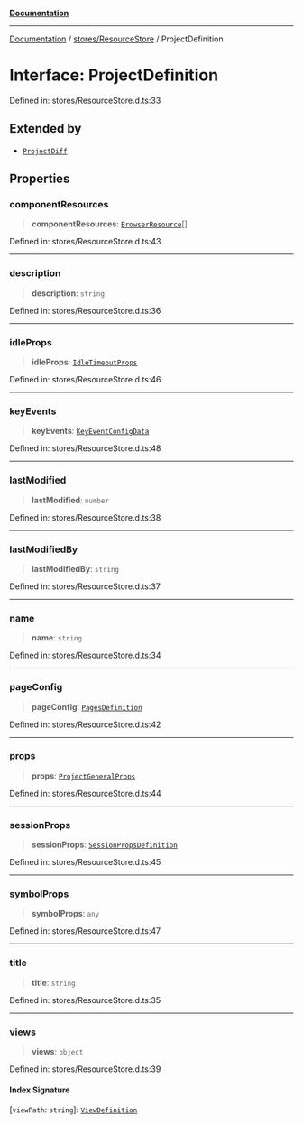 [**Documentation**](../../../index.md)

***

[Documentation](../../../index.md) / [stores/ResourceStore](../index.md) / ProjectDefinition

# Interface: ProjectDefinition

Defined in: stores/ResourceStore.d.ts:33

## Extended by

- [`ProjectDiff`](ProjectDiff.md)

## Properties

### componentResources

> **componentResources**: [`BrowserResource`](BrowserResource.md)[]

Defined in: stores/ResourceStore.d.ts:43

***

### description

> **description**: `string`

Defined in: stores/ResourceStore.d.ts:36

***

### idleProps

> **idleProps**: [`IdleTimeoutProps`](IdleTimeoutProps.md)

Defined in: stores/ResourceStore.d.ts:46

***

### keyEvents

> **keyEvents**: [`KeyEventConfigData`](../../KeyEventStore/interfaces/KeyEventConfigData.md)

Defined in: stores/ResourceStore.d.ts:48

***

### lastModified

> **lastModified**: `number`

Defined in: stores/ResourceStore.d.ts:38

***

### lastModifiedBy

> **lastModifiedBy**: `string`

Defined in: stores/ResourceStore.d.ts:37

***

### name

> **name**: `string`

Defined in: stores/ResourceStore.d.ts:34

***

### pageConfig

> **pageConfig**: [`PagesDefinition`](../../../perspective-client/interfaces/PagesDefinition.md)

Defined in: stores/ResourceStore.d.ts:42

***

### props

> **props**: [`ProjectGeneralProps`](ProjectGeneralProps.md)

Defined in: stores/ResourceStore.d.ts:44

***

### sessionProps

> **sessionProps**: [`SessionPropsDefinition`](SessionPropsDefinition.md)

Defined in: stores/ResourceStore.d.ts:45

***

### symbolProps

> **symbolProps**: `any`

Defined in: stores/ResourceStore.d.ts:47

***

### title

> **title**: `string`

Defined in: stores/ResourceStore.d.ts:35

***

### views

> **views**: `object`

Defined in: stores/ResourceStore.d.ts:39

#### Index Signature

\[`viewPath`: `string`\]: [`ViewDefinition`](../../../perspective-client/interfaces/ViewDefinition.md)
